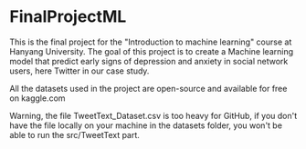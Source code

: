 # FinalProjectML
 
This is the final project for the "Introduction to machine learning" course at Hanyang University.
The goal of this project is to create a Machine learning model that predict early signs of depression and anxiety in social network users, here Twitter in our case study.

All the datasets used in the project are open-source and available for free on kaggle.com

Warning, the file TweetText_Dataset.csv is too heavy for GitHub, if you don't have the file locally on your machine in the datasets folder, you won't be able to run the src/TweetText part. 
